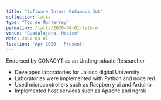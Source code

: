 ```yaml
---
title: "Software Intern OnCampus Job"
collection: talks
type: "Tec de Monterrey"
permalink: /talks/2020-04-01-talk-4
venue: "Guadalajara, Mexico"
date: 2020-04-01
location: "Apr 2020 - Present"
---
```


 Endorsed by CONACYT as an Undergraduate Researcher

* Developed laboratories for Jalisco digital University
* Laboratories were implemented with Python and node red
* Used microcontrollers such as Raspberry pi and Arduino
* Implemented host services such as Apache and ngrok

